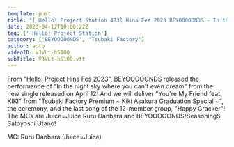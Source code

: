 ```yaml
---
template: post
title: "[ Hello! Project Station 473] Hina Fes 2023 BEYOOOOONDS - In the night sky where you can't even dream & Tsubaki Factory Premium-Kiki Asakura Graduation Special-Special! MC: Ruru Danbara & Uta no Satoyoshi"
date: 2023-04-12T10:00:22Z
tag: [' Hello! Project Station']
category: ['BEYOOOOONDS', 'Tsubaki Factory']
author: auto 
videoID: V3VLt-hS1OQ
subTitle: V3VLt-hS1OQ.vtt
---
```

From "Hello! Project Hina Fes 2023", BEYOOOOONDS released the performance of "In the night sky where you can't even dream" from the new single released on April 12! And we will deliver "You're My Friend feat. KIKI" from "Tsubaki Factory Premium ~ Kiki Asakura Graduation Special ~", the ceremony, and the last song of the 12-member group, "Happy Cracker"! The MCs are Juice=Juice Ruru Danbara and BEYOOOOONDS/SeasoningS Satoyoshi Utano!

MC: Ruru Danbara (Juice=Juice)